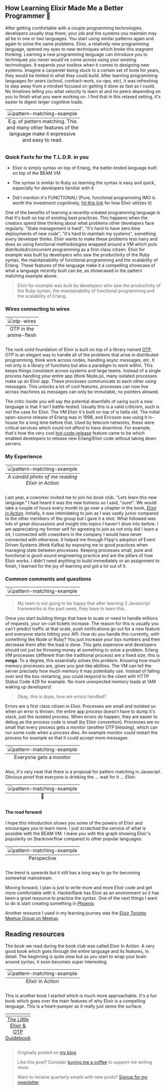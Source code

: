 ## How Learning Elixir Made Me a Better Programmer 🥃

After getting comfortable with a couple programming technologies, developers usually stop there; your job and the systems you maintain may all be in one or two languages. You start using similar patterns again and again to solve the same problems. Elixir, a relatively new programming language, opened my eyes to new techniques which broke this stagnant thinking. Learning a new programming language can introduce you to techniques you never would've come across using your existing technologies. It expands your toolbox when it comes to designing new systems. Imagine a carpenter being stuck to a certain set of tools for years, they would be limited in what they could build. After learning programming languages for years (school, contract-work, co-ops, etc), it was refreshing to step away from a mindset focused on getting it done as fast as I could. No timelines telling you what velocity to learn at and no peers depending on you to finish what you were working on. I find that in this relaxed setting, it's easier to digest larger cognitive loads.

<table class="image">
   <caption align="bottom">E.g. of pattern matching. This and many other features of the language make it expressive and easy to read.</caption>
   <tr><td><img src="https://res.cloudinary.com/dscgr6mcw/image/upload/v1544362994/elixir-post/pattern.png" alt="pattern-matching-example"/></td></tr>
</table>

### Quick Facts for the T.L.D.R. in you

- Elixir is simply syntax on top of Erlang, the battle-tested language built on top of the BEAM VM

- The syntax is similar to Ruby so learning the syntax is easy and quick, especially for developers familiar with it

- Did I mention it's FUNCTIONAL! (Pure, functional programming IMO is worth the investment cognitively, <a href="https://medium.com/making-internets/functional-programming-elixir-pt-1-the-basics-bd3ce8d68f1b" target="_blank" >hit this link</a> for how Elixir utilizes it)

One of the benefits of learning a recently-created programming language is that it's built on top of existing best practices. This happens when the creators spend time thinking about what problems other developers face regularly. "State management is hard", "it's hard to have zero time deployments of new code", "it's hard to maintain my systems", something every developer thinks. Elixir wants to make these problems less hairy and does so using functional methodologies wrapped around a VM which puts distributed/concurrent programming as a first-class citizen.
Elixir for example was built by developers who saw the productivity of the Ruby syntax, the maintainability of functional programming and the scalability of Erlang. These features of the language make it a compelling showcase of what a language recently built can be, as showcased in the pattern matching example above.

> Elixir for example was built by developers who saw the productivity of the Ruby syntax, the maintainability of functional programming and the scalability of Erlang.

### Wires connecting to wires

<table class="image">
   <caption align="bottom">OTP in the anime-flesh</caption>
   <tr><td><img src="https://res.cloudinary.com/dscgr6mcw/image/upload/v1544362986/elixir-post/telephone_pole.jpg" alt="otp-wires"/></td></tr>
</table>

The rock solid foundation of Elixir is built on top of a library named <a href="https://en.wikipedia.org/wiki/Open_Telecom_Platform" target="_blank" >OTP</a>. OTP is an elegant way to handle all of the problems that arise in distributed programming, think work across nodes, handling async messages, etc. It not only is a library of functions but also a paradigm to work within. This keeps things consistent across systems and large teams. Instead of a single process handling your entire app (think Node.js), many isolated processes make up an Elixir app. These processes communicate to each other using messages. This unlocks a lot of cool features, processes can now live across machines as messages can only be immutable, no pointers allowed.

The critic inside you will say the potential downfalls of using such a new language is that it isn't battle-tested. Usually this is a valid criticism, such is not the case for Elixir. The VM Elixir it's built on top of is hella old. The initial open-source release of Erlang was in 1998, and Ericsson was using it in-house for a long time before that. Used by telecom networks, these were critical services which could not afford to have downtime. For example, that's how the very cool <a href="https://github.com/edeliver/edeliver" target="_blank" >hot-code-release</a> feature came to be which enabled developers to release new Erlang/Elixir code without taking down servers.

### My Experience

<table class="image">
   <caption align="bottom" style="font-style:italic;">A candid photo of me reading Elixir in Action</caption>
   <tr><td><img src="https://res.cloudinary.com/dscgr6mcw/image/upload/v1544362980/elixir-post/bill_reading.jpg" alt="pattern-matching-example"/></td></tr>
</table>

Last year, a coworker invited me to join his book club. "Lets learn this new language." I had heard it was the new hotness so I said, "sure!". We would take a couple of hours every month to go over a chapter in the book, <a href="https://www.amazon.ca/gp/product/161729201X/ref=as_li_tl?ie=UTF8&camp=15121&creative=330641&creativeASIN=161729201X&linkCode=as2&tag=coffeedrive09-20&linkId=97d40dff77b7869475d6ee283c6501d2" target="_blank" style="font-style:italic;">Elixir in Action</a>. Initially, it was intimidating to join as I was vastly junior compared to the other members of the group but I gave it a shot. What followed was lots of great discussions and insight into topics I haven't dove into before. I am appreciating my former self for agreeing to join as not only did I learn a lot, I connected with coworkers in the company I would have never connected with otherwise. It helped me through Flipp's adoption of Event Driven Systems (think Kafka) by exposing me to good practices when managing state between processes. Keeping processes small, pure and functional is good-sound engineering practice and are the pillars of how Elixir works. I didn't need anything to build immediately or an assignment to finish, I learned for the joy of learning and got a lot out of it.

### Common comments and questions

<table class="image">
   <tr><td><img src="https://res.cloudinary.com/dscgr6mcw/image/upload/v1544362988/elixir-post/road_forward.jpg" alt="pattern-matching-example"/></td></tr>
</table>

> My team is not going to be happy that after learning 3 Javascript frameworks in the past week, they have to learn this.

Once you start building things that have to scale or need to handle millions of requests, your on-call tickets increase. The reason for this is usually you can't predict traffic at that scale, push notifications go out for a new feature and everyone starts hitting your API. How do you handle this currently, with something like Node or Ruby? You just increase your box numbers and then decrease them after the load is done. This gets expensive and developers should not just be throwing money at something to solve a problem. Erlang VM processes (different than the traditional process) are a fixed size, this is **mega**. To a degree, this essentially solves this problem. Knowing how much memory processes are, gives you god-like abilities. The VM can tell the server precisely how much memory it may potentially use. Instead of falling over and the box restarting, you could respond to the client with HTTP Status Code 429 for example. No more unexpected memory loads at 1AM waking up developers!

> Okay, this is dope, how are errors handled?

Errors are a first class citizen in Elixir. Processes are small and isolated so when an error is thrown, the entire app process doesn't have to dump it's stack, just the isolated process. When errors do happen, they are easier to debug as the process code is small (by Elixir convention). Processes are so small that every process gets a monitor (another OTP blessing), which can run some code when a process dies. An example monitor could restart the process for example so that it could accept more messages.

<table class="image" >
   <caption align="bottom">Everyone gets a monitor</caption>
   <tr><td style="text-align:center;"><img style="margin-bottom:0px;" src="https://res.cloudinary.com/dscgr6mcw/image/upload/v1544362991/elixir-post/everyone_gets.gif" alt="pattern-matching-example"/></td></tr>
</table>

Also, it's very neat that there is a proposal for pattern matching in Javascipt. Obvious proof that everyone is drinking the ... wait for it ... _Elixir_.

<table class="image">
   <caption align="bottom">🚒</caption>
   <tr><td><img src="https://res.cloudinary.com/dscgr6mcw/image/upload/v1544362983/elixir-post/javascript_pattern_matching.png" alt="pattern-matching-example"/></td></tr>
</table>

#### The road forward

I hope this introduction shows you some of the powers of Elixir and encourages you to learn more. I just scratched the service of what is possible with the BEAM VM. I leave you with this graph showing Elixir's popularity on Stackoverflow compared to other popular languages:

<table class="image">
   <caption align="bottom">Perspective</caption>
   <tr><td><img src="https://res.cloudinary.com/dscgr6mcw/image/upload/v1544362996/elixir-post/trends.png" alt="pattern-matching-example"/></td></tr>
</table>

The trend is upwards but it still has a long way to go for becoming somewhat mainstream.

Moving forward, I plan is just to write more and more Elixir code and get more comfortable with it. HackerRank has Elixir as an environment so it has been a great resource to practice the syntax. One of the next things I want to do is start creating something in [Phoenix](https://github.com/phoenixframework/phoenix).

Another resource I used in my learning journey was the <a href="https://www.meetup.com/TorontoElixir/" target="_blank">Elixir Toronto Meetup Group on Meetup</a>.

## Reading resources

The book we read during the book club was called Elixir In Action. A very good book which goes through the entire language and its features, in detail. The beginning is quite slow but as you start to wrap your brain around syntax, it soon becomes super interesting.

<table class="image">
   <caption align="bottom">Elixir in Action</caption>
   <tr><td><img src="https://res.cloudinary.com/dscgr6mcw/image/upload/v1544362993/elixir-post/elixir_in_action.jpg" alt="pattern-matching-example"/></td></tr>
</table>

This is another book I started which is much more approachable. It's a fun book which goes over the main features of why Elixir is a compelling language. This is a heart-pumper as it really just skims the surface.

<table class="image">
     <caption align="bottom" style="text-decoration:underline;">The Little Elixir & OTP Guidebook</caption>
     <tr><td><img src="https://res.cloudinary.com/dscgr6mcw/image/upload/v1544362985/elixir-post/opt_guidebook.jpg" border="0" alt="" style="border:none !important; margin:0px !important;" /></td></tr>
 </table>


> Originally posted on <a href="https://blog.alec.coffee/elixir-better-programmer/" rel="canonical">my blog</a>.

> Like this post? Consider [buying me a coffee](https://www.buymeacoffee.com/yourboybigal) to support me writing more. 

> Want to receive quarterly emails with new posts? [Signup for my newsletter](https://mailchi.mp/f91826b80eb3/alecbrunelleemailsignup) 
